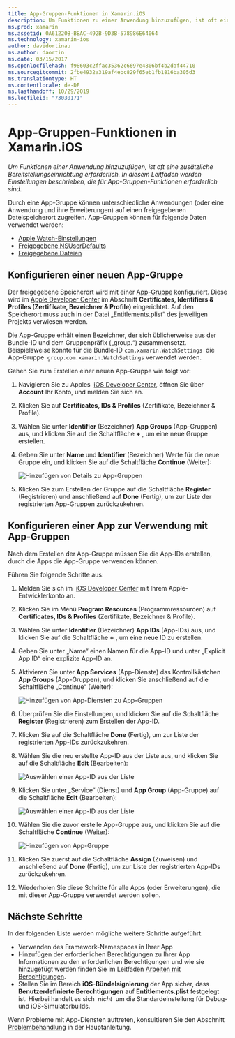 ```yaml
---
title: App-Gruppen-Funktionen in Xamarin.iOS
description: Um Funktionen zu einer Anwendung hinzuzufügen, ist oft eine zusätzliche Bereitstellungseinrichtung erforderlich. In diesem Leitfaden werden Einstellungen beschrieben, die für App-Gruppen-Funktionen erforderlich sind.
ms.prod: xamarin
ms.assetid: 0A61220B-BBAC-492B-9D3B-578986E64064
ms.technology: xamarin-ios
author: davidortinau
ms.author: daortin
ms.date: 03/15/2017
ms.openlocfilehash: f98603c2ffac35362c6697e4806bf4b2daf44710
ms.sourcegitcommit: 2fbe4932a319af4ebc829f65eb1fb1816ba305d3
ms.translationtype: HT
ms.contentlocale: de-DE
ms.lasthandoff: 10/29/2019
ms.locfileid: "73030171"
---
```

# <a name="app-group-capabilities-in-xamarinios"></a>App-Gruppen-Funktionen in Xamarin.iOS

_Um Funktionen einer Anwendung hinzuzufügen, ist oft eine zusätzliche Bereitstellungseinrichtung erforderlich. In diesem Leitfaden werden Einstellungen beschrieben, die für App-Gruppen-Funktionen erforderlich sind._

Durch eine App-Gruppe können unterschiedliche Anwendungen (oder eine Anwendung und ihre Erweiterungen) auf einen freigegebenen Dateispeicherort zugreifen. App-Gruppen können für folgende Daten verwendet werden:

* [Apple Watch-Einstellungen](~/ios/watchos/app-fundamentals/settings.md)
* [Freigegebene NSUserDefaults](~/ios/app-fundamentals/user-defaults.md)
* [Freigegebene Dateien](~/ios/watchos/app-fundamentals/parent-app.md#files)

## <a name="configure-a-new-app-group"></a>Konfigurieren einer neuen App-Gruppe

Der freigegebene Speicherort wird mit einer [App-Gruppe](https://developer.apple.com/library/content/documentation/Miscellaneous/Reference/EntitlementKeyReference/Chapters/EnablingAppSandbox.html#//apple_ref/doc/uid/TP40011195-CH4-SW19) konfiguriert. Diese wird im [Apple Developer Center](https://developer.apple.com/account/) im Abschnitt **Certificates, Identifiers & Profiles (Zertifikate, Bezeichner & Profile)** eingerichtet. Auf den Speicherort muss auch in der Datei „Entitlements.plist“ des jeweiligen Projekts verwiesen werden.

Die App-Gruppe erhält einen Bezeichner, der sich üblicherweise aus der Bundle-ID und dem Gruppenpräfix („group.“) zusammensetzt. Beispielsweise könnte für die Bundle-ID `com.xamarin.WatchSettings`  die App-Gruppe  `group.com.xamarin.WatchSettings` verwendet werden.

Gehen Sie zum Erstellen einer neuen App-Gruppe wie folgt vor:

1. Navigieren Sie zu Apples  [iOS Developer Center](https://developer.apple.com/account/), öffnen Sie über **Account** Ihr Konto, und melden Sie sich an.
2. Klicken Sie auf **Certificates, IDs & Profiles** (Zertifikate, Bezeichner & Profile).
3. Wählen Sie unter **Identifier** (Bezeichner) **App Groups** (App-Gruppen) aus, und klicken Sie auf die Schaltfläche **+** , um eine neue Gruppe erstellen.
4. Geben Sie unter **Name** und **Identifier** (Bezeichner) Werte für die neue Gruppe ein, und klicken Sie auf die Schaltfläche **Continue** (Weiter): 
   
    ![Hinzufügen von Details zu App-Gruppen](app-groups-capabilities-images/image52.png)

5. Klicken Sie zum Erstellen der Gruppe auf die Schaltfläche **Register** (Registrieren) und anschließend auf **Done** (Fertig), um zur Liste der registrierten App-Gruppen zurückzukehren.

## <a name="configure-an-app-to-use-app-groups"></a>Konfigurieren einer App zur Verwendung mit App-Gruppen

Nach dem Erstellen der App-Gruppe müssen Sie die App-IDs erstellen, durch die Apps die App-Gruppe verwenden können.

Führen Sie folgende Schritte aus:

1. Melden Sie sich im  [iOS Developer Center](https://developer.apple.com/account/) mit Ihrem Apple-Entwicklerkonto an.
2. Klicken Sie im Menü **Program Resources** (Programmressourcen) auf **Certificates, IDs & Profiles** (Zertifikate, Bezeichner & Profile).
3. Wählen Sie unter **Identifier** (Bezeichner) **App IDs** (App-IDs) aus, und klicken Sie auf die Schaltfläche **+** , um eine neue ID zu erstellen.
4. Geben Sie unter „Name“ einen Namen für die App-ID und unter „Explicit App ID“ eine explizite App-ID an.
5. Aktivieren Sie unter **App Services** (App-Dienste) das Kontrollkästchen **App Groups** (App-Gruppen), und klicken Sie anschließend auf die Schaltfläche „Continue“ (Weiter):

    ![Hinzufügen von App-Diensten zu App-Gruppen](app-groups-capabilities-images/image53.png)

6. Überprüfen Sie die Einstellungen, und klicken Sie auf die Schaltfläche **Register** (Registrieren) zum Erstellen der App-ID.
7. Klicken Sie auf die Schaltfläche **Done** (Fertig), um zur Liste der registrierten App-IDs zurückzukehren.
8. Wählen Sie die neu erstellte App-ID aus der Liste aus, und klicken Sie auf die Schaltfläche **Edit** (Bearbeiten):

    ![Auswählen einer App-ID aus der Liste](app-groups-capabilities-images/image54.png)

9. Klicken Sie unter „Service“ (Dienst) und **App Group** (App-Gruppe) auf die Schaltfläche **Edit** (Bearbeiten):

    ![Auswählen einer App-ID aus der Liste](app-groups-capabilities-images/image55.png)

10. Wählen Sie die zuvor erstelle App-Gruppe aus, und klicken Sie auf die Schaltfläche **Continue** (Weiter):

    ![Hinzufügen von App-Gruppe](app-groups-capabilities-images/image56.png)

11. Klicken Sie zuerst auf die Schaltfläche **Assign** (Zuweisen) und anschließend auf **Done** (Fertig), um zur Liste der registrierten App-IDs zurückzukehren.
12. Wiederholen Sie diese Schritte für alle Apps (oder Erweiterungen), die mit dieser App-Gruppe verwendet werden sollen.

## <a name="next-steps"></a>Nächste Schritte

In der folgenden Liste werden mögliche weitere Schritte aufgeführt:

* Verwenden des Framework-Namespaces in Ihrer App
* Hinzufügen der erforderlichen Berechtigungen zu Ihrer App Informationen zu den erforderlichen Berechtigungen und wie sie hinzugefügt werden finden Sie im Leitfaden [Arbeiten mit Berechtigungen](~/ios/deploy-test/provisioning/entitlements.md).
* Stellen Sie im Bereich **iOS-Bündelsignierung** der App sicher, dass **Benutzerdefinierte Berechtigungen** auf **Entitlements.plist** festgelegt ist. Hierbei handelt es sich  _nicht_  um die Standardeinstellung für Debug- und iOS-Simulatorbuilds.

Wenn Probleme mit App-Diensten auftreten, konsultieren Sie den Abschnitt [Problembehandlung](~/ios/deploy-test/provisioning/capabilities/index.md) in der Hauptanleitung.
